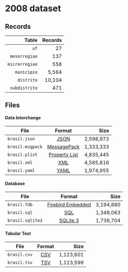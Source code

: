 # 2008 dataset

## Records

|          Table | Records |
| --------------:| -------:|
|           `uf` |      27 |
|  `mesorregiao` |     137 |
| `microrregiao` |     558 |
|    `municipio` |   5,564 |
|     `distrito` |  10,104 |
|  `subdistrito` |     471 |

## Files

#### Data Interchange

| File             | Format                                                       |      Size |
| ---------------- |:------------------------------------------------------------:| ---------:|
| `brasil.json`    | [JSON](https://en.wikipedia.org/wiki/JSON)                   | 2,598,973 |
| `brasil.msgpack` | [MessagePack](https://en.wikipedia.org/wiki/MessagePack)     | 1,333,333 |
| `brasil.plist`   | [Property List](https://en.wikipedia.org/wiki/Property_list) | 4,835,445 |
| `brasil.xml`     | [XML](https://en.wikipedia.org/wiki/XML)                     | 4,585,816 |
| `brasil.yaml`    | [YAML](https://en.wikipedia.org/wiki/YAML)                   | 1,974,955 |

#### Database

| File             | Format                                                                                 |      Size |
| ---------------- |:--------------------------------------------------------------------------------------:| ---------:|
| `brasil.fdb`     | [Firebird Embedded](https://en.wikipedia.org/wiki/Embedded_database#Firebird_Embedded) | 3,194,880 |
| `brasil.sql`     | [SQL](https://en.wikipedia.org/wiki/SQL)                                               | 1,348,063 |
| `brasil.sqlite3` | [SQLite 3](https://en.wikipedia.org/wiki/SQLite)                                       | 1,736,704 |

#### Tabular Text

| File         | Format                                                      |      Size |
| ------------ |:-----------------------------------------------------------:| ---------:|
| `brasil.csv` | [CSV](https://en.wikipedia.org/wiki/Comma-separated_values) | 1,123,601 |
| `brasil.tsv` | [TSV](https://en.wikipedia.org/wiki/Tab-separated_values)   | 1,123,599 |
